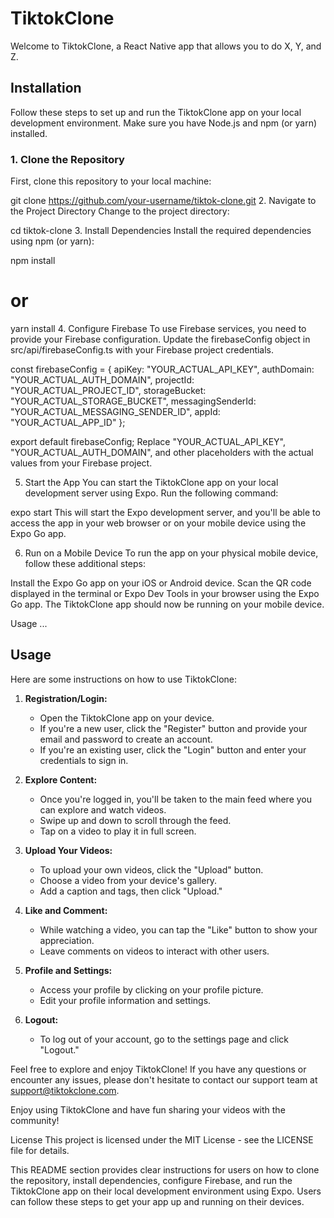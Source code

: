 # TiktokClone

Welcome to TiktokClone, a React Native app that allows you to do X, Y, and Z.

## Installation

Follow these steps to set up and run the TiktokClone app on your local development environment. Make sure you have Node.js and npm (or yarn) installed.

### 1. Clone the Repository

First, clone this repository to your local machine:


git clone https://github.com/your-username/tiktok-clone.git
2. Navigate to the Project Directory
Change to the project directory:


cd tiktok-clone
3. Install Dependencies
Install the required dependencies using npm (or yarn):


npm install
# or
yarn install
4. Configure Firebase
To use Firebase services, you need to provide your Firebase configuration. Update the firebaseConfig object in src/api/firebaseConfig.ts with your Firebase project credentials.


const firebaseConfig = {
  apiKey: "YOUR_ACTUAL_API_KEY",
  authDomain: "YOUR_ACTUAL_AUTH_DOMAIN",
  projectId: "YOUR_ACTUAL_PROJECT_ID",
  storageBucket: "YOUR_ACTUAL_STORAGE_BUCKET",
  messagingSenderId: "YOUR_ACTUAL_MESSAGING_SENDER_ID",
  appId: "YOUR_ACTUAL_APP_ID"
};

export default firebaseConfig;
Replace "YOUR_ACTUAL_API_KEY", "YOUR_ACTUAL_AUTH_DOMAIN", and other placeholders with the actual values from your Firebase project.

5. Start the App
You can start the TiktokClone app on your local development server using Expo. Run the following command:


expo start
This will start the Expo development server, and you'll be able to access the app in your web browser or on your mobile device using the Expo Go app.

6. Run on a Mobile Device
To run the app on your physical mobile device, follow these additional steps:

Install the Expo Go app on your iOS or Android device.
Scan the QR code displayed in the terminal or Expo Dev Tools in your browser using the Expo Go app.
The TiktokClone app should now be running on your mobile device.

Usage
...
## Usage

Here are some instructions on how to use TiktokClone:

1. **Registration/Login:**
   - Open the TiktokClone app on your device.
   - If you're a new user, click the "Register" button and provide your email and password to create an account.
   - If you're an existing user, click the "Login" button and enter your credentials to sign in.

2. **Explore Content:**
   - Once you're logged in, you'll be taken to the main feed where you can explore and watch videos.
   - Swipe up and down to scroll through the feed.
   - Tap on a video to play it in full screen.

3. **Upload Your Videos:**
   - To upload your own videos, click the "Upload" button.
   - Choose a video from your device's gallery.
   - Add a caption and tags, then click "Upload."

4. **Like and Comment:**
   - While watching a video, you can tap the "Like" button to show your appreciation.
   - Leave comments on videos to interact with other users.

5. **Profile and Settings:**
   - Access your profile by clicking on your profile picture.
   - Edit your profile information and settings.

6. **Logout:**
   - To log out of your account, go to the settings page and click "Logout."

Feel free to explore and enjoy TiktokClone! If you have any questions or encounter any issues, please don't hesitate to contact our support team at [support@tiktokclone.com](mailto:support@tiktokclone.com).

Enjoy using TiktokClone and have fun sharing your videos with the community!

License
This project is licensed under the MIT License - see the LICENSE file for details.


This README section provides clear instructions for users on how to clone the repository, install dependencies, configure Firebase, and run the TiktokClone app on their local development environment using Expo. Users can follow these steps to get your app up and running on their devices.



